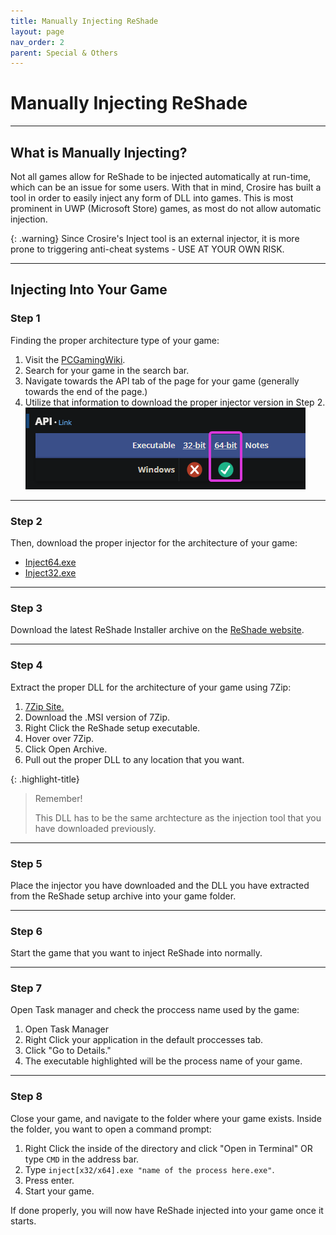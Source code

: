 ```yaml
---
title: Manually Injecting ReShade
layout: page
nav_order: 2
parent: Special & Others
---
```


# Manually Injecting ReShade

----------------
## What is Manually Injecting?
Not all games allow for ReShade to be injected automatically at run-time, which can be an issue for some users. With that in mind, Crosire has built a tool in order to easily inject any form of DLL into games. This is most prominent in UWP (Microsoft Store) games, as most do not allow automatic injection.

{: .warning}
Since Crosire's Inject tool is an external injector, it is more prone to triggering anti-cheat systems - USE AT YOUR OWN RISK.

----------------

## Injecting Into Your Game

### Step 1
Finding the proper architecture type of your game:

1. Visit the [PCGamingWiki](https://www.pcgamingwiki.com/wiki/Home).
2. Search for your game in the search bar.
3. Navigate towards the API tab of the page for your game (generally towards the end of the page.)
4. Utilize that information to download the proper injector version in Step 2.
    <img src="./images/manually_injecting_reshade/pcgamingwiki_api.png"/>   

----------------

### Step 2
Then, download the proper injector for the architecture of your game:

* [Inject64.exe](https://reshade.me/downloads/inject64.exe)
* [Inject32.exe](https://reshade.me/downloads/inject32.exe)

----------------

### Step 3
Download the latest ReShade Installer archive on the [ReShade website](https://www.reshade.me).

----------------

### Step 4
Extract the proper DLL for the architecture of your game using 7Zip:

1. [7Zip Site.](https://www.7-zip.org/download.html)
2. Download the .MSI version of 7Zip.
3. Right Click the ReShade setup executable.
4. Hover over 7Zip.
5. Click Open Archive.
6. Pull out the proper DLL to any location that you want.

{: .highlight-title}
> Remember!
>
> This DLL has to be the same archtecture as the injection tool that you have downloaded previously.

----------------

### Step 5
Place the injector you have downloaded and the DLL you have extracted from the ReShade setup archive into your game folder.

----------------

### Step 6
Start the game that you want to inject ReShade into normally.

----------------

### Step 7
Open Task manager and check the proccess name used by the game:

1. Open Task Manager
2. Right Click your application in the default proccesses tab.
3. Click "Go to Details."
4. The executable highlighted will be the process name of your game.

----------------

### Step 8
Close your game, and navigate to the folder where your game exists. Inside the folder, you want to open a command prompt:

1. Right Click the inside of the directory and click "Open in Terminal" OR type `CMD` in the address bar.
2. Type `inject[x32/x64].exe "name of the process here.exe"`.
3. Press enter.
4. Start your game.


If done properly, you will now have ReShade injected into your game once it starts.